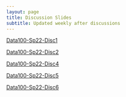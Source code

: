```yaml
---
layout: page
title: Discussion Slides
subtitle: Updated weekly after discussions
---
```


[Data100-Sp22-Disc1](https://github.com/michelleli142/michelleli142.github.io/files/7945564/Data100-Sp22-Disc1.1.pdf)


[Data100-Sp22-Disc2](https://github.com/michelleli142/michelleli142.github.io/files/7976158/Data100.Sp22.Disc.2.pdf)

[Data100-Sp22-Disc4](https://docs.google.com/presentation/d/1-CEnOaN0vflKAozF9uRJ1s4a048S6QGzoHqUciQeQ5Q/edit?usp=sharing)

[Data100-Sp22-Disc5](https://github.com/michelleli142/michelleli142.github.io/blob/master/Data100-Sp22-Disc-5%20(1).pdf)

[Data100-Sp22-Disc6](https://github.com/michelleli142/michelleli142.github.io/blob/master/data100-disc6.pdf)

